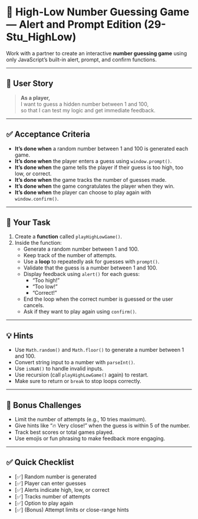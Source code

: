# 🎯 High-Low Number Guessing Game — Alert and Prompt Edition (29-Stu_HighLow)

Work with a partner to create an interactive **number guessing game** using only JavaScript’s built-in alert, prompt, and confirm functions.

---

## 👤 User Story

> **As a player,**  
> I want to guess a hidden number between 1 and 100,  
> so that I can test my logic and get immediate feedback.

---

## ✅ Acceptance Criteria

- **It’s done when** a random number between 1 and 100 is generated each game.  
- **It’s done when** the player enters a guess using `window.prompt()`.  
- **It’s done when** the game tells the player if their guess is too high, too low, or correct.  
- **It’s done when** the game tracks the number of guesses made.  
- **It’s done when** the game congratulates the player when they win.  
- **It’s done when** the player can choose to play again with `window.confirm()`.  

---

## 🧱 Your Task

1. Create a **function** called `playHighLowGame()`.  
2. Inside the function:
   - Generate a random number between 1 and 100.  
   - Keep track of the number of attempts.  
   - Use a **loop** to repeatedly ask for guesses with `prompt()`.  
   - Validate that the guess is a number between 1 and 100.  
   - Display feedback using `alert()` for each guess:
     - “Too high!”
     - “Too low!”
     - “Correct!”
   - End the loop when the correct number is guessed or the user cancels.  
   - Ask if they want to play again using `confirm()`.  

---

## 💡 Hints

- Use `Math.random()` and `Math.floor()` to generate a number between 1 and 100.  
- Convert string input to a number with `parseInt()`.  
- Use `isNaN()` to handle invalid inputs.  
- Use recursion (call `playHighLowGame()` again) to restart.  
- Make sure to return or `break` to stop loops correctly.  

---

## 🧠 Bonus Challenges

- Limit the number of attempts (e.g., 10 tries maximum).  
- Give hints like “🔥 Very close!” when the guess is within 5 of the number.  
- Track best scores or total games played.  
- Use emojis or fun phrasing to make feedback more engaging.  

---

## ✅ Quick Checklist

- [✅] Random number is generated  
- [✅] Player can enter guesses  
- [✅] Alerts indicate high, low, or correct  
- [✅] Tracks number of attempts  
- [✅] Option to play again  
- [✅] (Bonus) Attempt limits or close-range hints  

